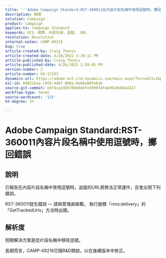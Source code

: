 ```yaml
---
title: '''Adobe Campaign Standard:RST-360011在內容片段名稱中使用逗號時，擲回錯誤'
description: 說明
solution: Campaign
product: Campaign
applies-to: Campaign Standard
keywords: KCS，標準，內容片段，追蹤， URL
resolution: Resolution
internal-notes: CAMP-49216
bug: true
article-created-by: Craig Thonis
article-created-date: 4/26/2022 2:39:11 PM
article-published-by: Craig Thonis
article-published-date: 4/26/2022 2:39:45 PM
version-number: 2
article-number: KA-17293
dynamics-url: https://adobe-ent.crm.dynamics.com/main.aspx?forceUCI=1&pagetype=entityrecord&etn=knowledgearticle&id=0a1c7ea2-6ec5-ec11-a7b6-0022480a10ee
exl-id: 84051baa-c058-4d8f-800a-0e66e80fe0ab
source-git-commit: e8f4ca2dd578944d4fe399074fab461de88ad247
workflow-type: tm+mt
source-wordcount: '131'
ht-degree: 2%

---
```


# Adobe Campaign Standard:RST-360011內容片段名稱中使用逗號時，擲回錯誤

## 說明


已報告在內容片段名稱中使用逗號時，追蹤的URL將無法正常運作，且會出現下列錯誤。

RST-360011發生錯誤 — 請與管理員聯繫。
執行服務「nms:delivery」的「GetTrackedUrls」方法時出錯。






## 解析度


短期解決方案是從片段名稱中移除逗號。

長期而言，CAMP-49216已隨R&amp;D開啟，以在後續版本中修正。

